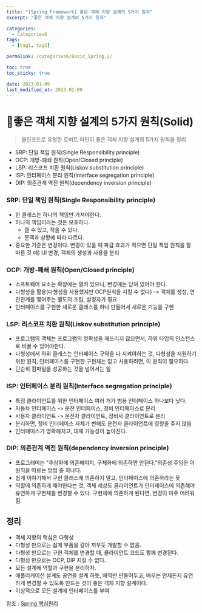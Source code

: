 ```yaml
---
title: "[Spring Framework] 좋은 객체 지향 설계의 5가지 원칙"
excerpt: "좋은 객체 지향 설계의 5가지 원칙"

categories:
  - Categories6
tags:
  - [tag1, tag2]

permalink: /categories6/Basic_Spring_2/

toc: true
toc_sticky: true

date: 2023-01-09
last_modified_at: 2023-01-09
---
```

# 🦥좋은 객체 지향 설계의 5가지 원칙(Solid)
> 클린코드로 유명한 로버트 마틴이 좋은 객체 지향 설계의 5가지 원칙을 정리
- SRP: 단일 책임 원칙(Single Responsibility principle)
- OCP: 개방-폐쇄 원칙(Open/Closed principle)
- LSP: 리스코프 치환 원칙(Liskov substitution principle)
- ISP: 인터페이스 분리 원칙(Interface segregation principle)
- DIP: 의존관계 역전 원칙(dependency inversion principle)

### SRP: 단일 책임 원칙(Single Responsibility principle)
- 한 클래스는 하나의 책임만 가져야한다.
- 하나의 책임이라는 것은 모호하다.
  - 클 수 있고, 작을 수 있다.
  - 문맥과 상황에 따라 다르다.
- 중요한 기준은 변경이다. 변경이 있을 때 파급 효과가 적으면 단일 책임 원칙을 잘 따른 것
예) UI 변경, 객체의 생성과 사용을 분리


### OCP: 개방-폐쇄 원칙(Open/Closed principle)
- 소프트웨어 요소는 확장에는 열려 있으나, 변경에는 닫혀 있어야 한다.
- 다형성을 활용(다형성을 사용했지만 OCP원칙을 지킬 수 없다) -> 객체를 생성, 연관관계를 맺어주는 별도의 조립, 설정자가 필요 
- 인터페이스를 구현한 새로운 클래스를 하나 만들어서 새로운 기능을 구현

### LSP: 리스코프 치환 원칙(Liskov substitution principle)
- 프로그램의 객체는 프로그램의 정확성을 깨뜨리지 않으면서, 하위 타입의 인스턴스로 바꿀 수 있어야한다.
- 다형성에서 하위 클래스는 인터페이스 규약을 다 지켜야하는 것, 다형성을 지원하기 위한 원칙, 인터페이스를 구현한 구현체는 믿고 사용하려면, 이 원칙이 필요하다.
- 단순히 컴파일을 성공하는 것을 넘어서는 일

### ISP: 인터페이스 분리 원칙(Interface segregation principle)
- 특정 클라이언트를 위한 인터페이스 여러 개가 범용 인터페이스 하나보다 낫다.
- 자동차 인터페이스 -> 운전 인터페이스, 정비 인터페이스로 분리
- 사용자 클라이언트 -> 운전자 클라이언트, 정비사 클라이언트로 분리
- 분리하면, 정비 인터페이스 자체가 변해도 운전자 클라이언트에 영향을 주지 않음
- 인터페이스가 명확해지고, 대체 가능성이 높아진다.

### DIP: 의존관계 역전 원칙(dependency inversion principle)
- 프로그래머는 "추상화에 의존해야지, 구체화에 의존하면 안된다."의존성 주임은 이 원칙을 따르는 방법 중 하나다.
- 쉽게 이야기해서 구현 클래스에 의존하지 말고, 인터페이스에 의존하라는 뜻
- 역할에 의존하게 해야한다는 것, 객체 세상도 클라이언트가 인터페이스에 의존해야 유연하게 구현체를 변경할 수 있다. 구현체에 의존하게 된다면, 변경이 아주 어려워짐.


## 정리
- 객체 지향의 핵심은 다형성
- 다형성 만으로는 쉽게 부품을 갈아 끼우듯 개발할 수 없음.
- 다형성 만으로는 구현 객체를 변경할 때, 클라이언트 코드도 함께 변경된다.
- 다형성 만으로는 OCP, DIP 지킬 수 없다.
- 모든 설계에 역할과 구현을 분리하자.
- 애플리케이션 설계도 공연을 설계 하듯, 배역만 만들어두고, 배우는 언제든지 유연하게 변경할 수 있도록 만드는 것이 좋은 객체 지향 설계이다.
- 이상적으로 모든 설계에 인터페이스를 부여

참조 : [Spring 핵심원리](https://www.inflearn.com/course/%EC%8A%A4%ED%94%84%EB%A7%81-%ED%95%B5%EC%8B%AC-%EC%9B%90%EB%A6%AC-%EA%B8%B0%EB%B3%B8%ED%8E%B8)
